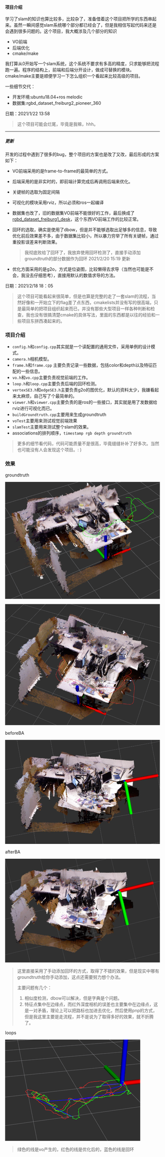 #### 项目介绍
学习了slam的知识也算比较多，比较杂了，准备借着这个项目把所学的东西串起来。虽然一瞬间感觉slam系统哪个部分都已经会了，但是我相信写起代码来还是会遇到很多问题的。这个项目，我大概涉及几个部分的知识
* VO前端
* 后端优化
* cmake/make

我打算从0开始写一个slam系统，这个系统不要求有多高的精度，只求能够把流程跑一遍。程序的结构上，前端和后端分开设计，做成可替换的模块。cmake/make主要是顺便学习一下怎么组织一个看起来比较高级的项目。

一些细节交代：
* 开发环境:ubuntu18.04+ros melodic
* 数据集:rgbd_dataset_freiburg2_pioneer_360

日期：2021/1/22 13:58

> 这个项目可能会烂尾，毕竟是我嘛，hhh。



---

##### 更新

开发的过程中遇到了很多的bug，整个项目的方案也是改了又改，最后形成的方案如下：

* VO前端采用的是frame-to-frame的最简单的方式。

* 后端采用的是非实时的，即前端计算完成后再调用后端来优化。

* 关键帧的选取为固定间隔

* 可视化的模块采用rviz，所以必须和ros一起编译

* 数据集也改了，旧的数据集VO前端不能很好的工作，最后换成了[rgbd_dataset_freiburg1_desk](https://vision.in.tum.de/data/datasets/rgbd-dataset/download#freiburg1_desk)，这个东西VO前端工作的比较正常。

* 回环的选取，确实是使用了dbow，但是并不能够选取出足够多的信息，导致优化前后效果差不多，由于数据集比较小，所以暴力穷举了所有关键帧，通过重投影误差来判断效果。

  > 我彻底败给了回环了，我放弃使用回环检测了，直接手动添加groundtruth的部分数据作为回环 2021/2/20 15:19 更新

* 优化方面采用的是g2o，方式是位姿图，比较懒得去求导（当然也可能是不会，我没去仔细思考），直接用默认的数值求导的方法。

日期：2021/2/18 18：05

> 这个项目可能看起来很简单，但是也算是完整的走了一套slam的流程，当然好像和一开始立下的flag差了点东西，cmakelists并没有写的很高端，只是最简单的把项目组织起来而已，并没有那些大型项目一样各种判断和检查，我也没有很搞清楚cmake的具体写法，里面的东西都是以往的经验和一些项目东拼西凑起来的。

### 项目介绍

* `config.h`和`config.cpp`其实就是一个读配置的通用文件，采用单例的设计模式。
* `camera.h`相机模型。
* `frame.h`和`frame.cpp` 主要负责记录一些数据，包括color和depth以及特征匹配的一些信息。
* `vo.h`和`vo.cpp`主要负责视觉前端的工作。
* `loop.h`和`loop.cpp`主要负责后端的回环检测。
* `vertexSE3.h`和`edgeSE3.h`主要负责g2o的图优化，默认的资料太少，我嫌看起来太麻烦，自己写了个最简单的。
* `viewer.h`和`viewer.cpp`主要负责的是ros的一些接口，其实就是用了发数据给rviz进行可视化而已。
* `buildGroundtruth.cpp`主要用来生成groundtruth
* `voTest`主要用来测试视觉前端效果
* `slamTest`主要用来测试整个slam的效果。
* associations的排列顺序，`timestamp rgb depth groundtruth`

> 更多的细节看代码，代码可能质量不是很高，毕竟缝缝补补了好多次。当然也可能没有人会发现这个项目。: )

### 效果

groundtruth

![](pic/groundTruth.png)

![](pic/groundTruth2.png)

beforeBA

![](pic/VO.png)

afterBA

![](pic/SLAM.png)

> 这里直接采用了手动添加回环的方式，取得了不错的效果，但是现实中哪有groundtruth给你手动添加，这点还需要努力想个办法。
>
> 主要问题有几个：
>
> 1. 相似度检测，dbow可以解决，但是字典是个问题。
> 2. 特征点集中在边缘点，而红外深度相机的误差也主要集中在边缘点，这是一对矛盾，理论上可以把路标也加进去优化，然后使用pnp的方式，但是我这里主要是走流程，并不是说为了取得多好的效果，就不折腾了。

loops

![](pic/loops.png)

> 绿色的线是vo产生的，红色的线是优化后的，蓝色的线是回环